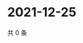 # 2021-12-25

共 0 条

<!-- BEGIN WEIBO -->
<!-- 最后更新时间 Sat Dec 25 2021 11:15:26 GMT+0800 (China Standard Time) -->

<!-- END WEIBO -->
